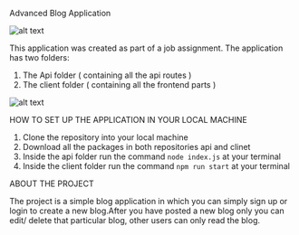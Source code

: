 Advanced Blog Application

![alt text](https://firebasestorage.googleapis.com/v0/b/fir-images-5a811.appspot.com/o/Screenshot%202023-04-02%20104208.png?alt=media&token=d10e4164-1453-4caa-8678-eb0657a02b5c)


This application was created as part of a job assignment.
The application has two folders: 
1. The Api folder ( containing all the api routes )
2. The client folder ( containing all the frontend parts ) 


![alt text](https://firebasestorage.googleapis.com/v0/b/fir-images-5a811.appspot.com/o/Screenshot%202023-04-02%20104347.png?alt=media&token=c1cce52d-c797-43bb-8c44-ed743ecb94e1)



HOW TO SET UP THE APPLICATION IN YOUR LOCAL MACHINE

1. Clone the repository into your local machine
2. Download all the packages in both repositories api and clinet
3. Inside the api folder run the command `node index.js` at your terminal
4. Inside the client folder run the command `npm run start` at your terminal


ABOUT THE PROJECT  
 
The project is a simple blog application in which you can simply sign up or login to create a new blog.After you have posted a new blog only you can edit/ delete that particular blog, other users can only read the blog.